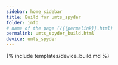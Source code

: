 ```yaml
---
sidebar: home_sidebar
title: Build for umts_spyder
folder: info
# name of the page (/{{permalink}}.html)
permalink: umts_spyder_build.html
device: umts_spyder
---
```

{% include templates/device_build.md %}
